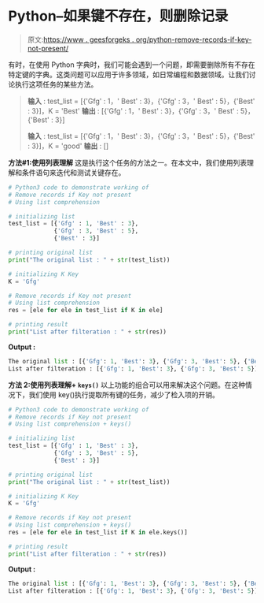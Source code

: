 # Python–如果键不存在，则删除记录

> 原文:[https://www . geesforgeks . org/python-remove-records-if-key-not-present/](https://www.geeksforgeeks.org/python-remove-records-if-key-not-present/)

有时，在使用 Python 字典时，我们可能会遇到一个问题，即需要删除所有不存在特定键的字典。这类问题可以应用于许多领域，如日常编程和数据领域。让我们讨论执行这项任务的某些方法。

> **输入** : test_list = [{'Gfg' : 1，' Best' : 3}，{'Gfg' : 3，' Best' : 5}，{'Best' : 3}]，K = 'Best'
> **输出** : [{'Gfg' : 1，' Best' : 3}，{'Gfg' : 3，' Best' : 5}，{'Best' : 3}]
> 
> **输入** : test_list = [{'Gfg' : 1，' Best' : 3}，{'Gfg' : 3，' Best' : 5}，{'Best' : 3}]，K = 'good'
> **输出** : []

**方法#1:使用列表理解**
这是执行这个任务的方法之一。在本文中，我们使用列表理解和条件语句来迭代和测试关键存在。

```py
# Python3 code to demonstrate working of 
# Remove records if Key not present
# Using list comprehension

# initializing list
test_list = [{'Gfg' : 1, 'Best' : 3},
             {'Gfg' : 3, 'Best' : 5}, 
             {'Best' : 3}]

# printing original list 
print("The original list : " + str(test_list))

# initializing K Key
K = 'Gfg'

# Remove records if Key not present
# Using list comprehension
res = [ele for ele in test_list if K in ele]

# printing result 
print("List after filteration : " + str(res))
```

**Output :**

```py
The original list : [{'Gfg': 1, 'Best': 3}, {'Gfg': 3, 'Best': 5}, {'Best': 3}]
List after filteration : [{'Gfg': 1, 'Best': 3}, {'Gfg': 3, 'Best': 5}]

```

**方法 2:使用列表理解+ `keys()`**
以上功能的组合可以用来解决这个问题。在这种情况下，我们使用 key()执行提取所有键的任务，减少了检入项的开销。

```py
# Python3 code to demonstrate working of 
# Remove records if Key not present
# Using list comprehension + keys()

# initializing list
test_list = [{'Gfg' : 1, 'Best' : 3},
             {'Gfg' : 3, 'Best' : 5}, 
             {'Best' : 3}]

# printing original list 
print("The original list : " + str(test_list))

# initializing K Key
K = 'Gfg'

# Remove records if Key not present
# Using list comprehension + keys()
res = [ele for ele in test_list if K in ele.keys()]

# printing result 
print("List after filteration : " + str(res))
```

**Output :**

```py
The original list : [{'Gfg': 1, 'Best': 3}, {'Gfg': 3, 'Best': 5}, {'Best': 3}]
List after filteration : [{'Gfg': 1, 'Best': 3}, {'Gfg': 3, 'Best': 5}]

```
